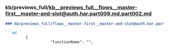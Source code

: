 ### kb/previews_full/kb__previews_full__flows__master-first__master-and-slot@auth.har.part009.md.part002.md

```md
### kb/previews_full/flows__master-first__master-and-slot@auth.har.part009.md (part 002)

```md
         {
                    "functionName": "",
                 
```

```

```
